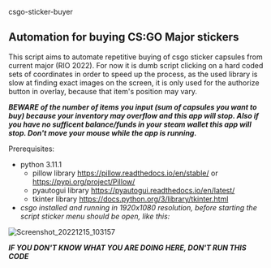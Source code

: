 csgo-sticker-buyer
## Automation for buying CS:GO Major stickers

This script aims to automate repetitive buying of csgo sticker capsules from current major (RIO 2022). For now it is dumb script clicking on a hard coded sets of coordinates in order to speed up the process, as the used library is slow at finding exact images on the screen, it is only used for the authorize button in overlay, because that item's position may vary.



***BEWARE of the number of items you input (sum of capsules you want to buy) because your inventory may overflow and this app will stop. Also if you have no sufficent balance/funds in your steam wallet this app will stop. Don't move your mouse while the app is running.***

Prerequisites:
- python 3.11.1 
  - pillow library https://pillow.readthedocs.io/en/stable/ or https://pypi.org/project/Pillow/
  - pyautogui library https://pyautogui.readthedocs.io/en/latest/
  - tkinter library https://docs.python.org/3/library/tkinter.html
- *csgo installed and running in 1920x1080 resolution, before starting the script sticker menu should be open, like this:*

![Screenshot_20221215_103157](https://user-images.githubusercontent.com/73882365/207824089-2090760e-94a3-4c9f-9ecc-89ffba6291ac.png)

***IF YOU DON'T KNOW WHAT YOU ARE DOING HERE, DON'T RUN THIS CODE***


